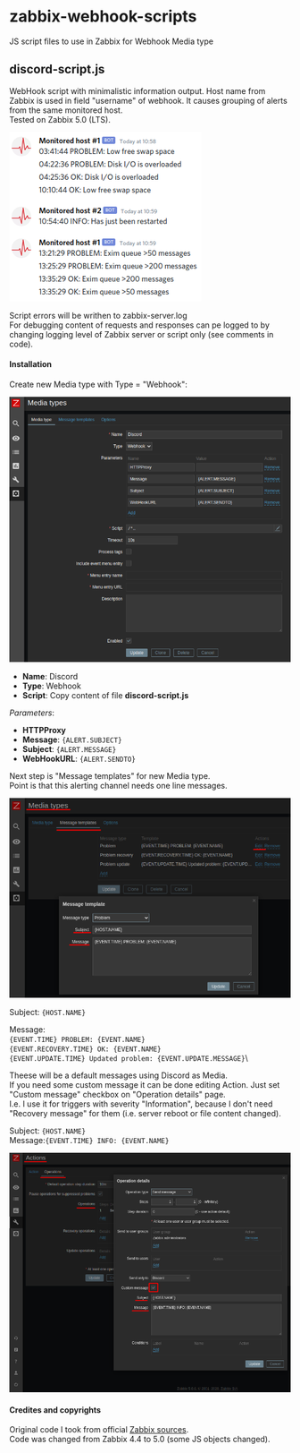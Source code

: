zabbix-webhook-scripts
======================

JS script files to use in Zabbix for Webhook Media type

discord-script.js
-----------------

WebHook script with minimalistic information output. Host name from Zabbix is used in field "username" of webhook. It causes grouping of alerts from the same monitored host.\
Tested on Zabbix 5.0 (LTS).

![Discord chat example](img/discord-compact-example.png)

Script errors will be writhen to zabbix-server.log\
For debugging content of requests and responses can pe logged to by changing logging level of Zabbix server or script only (see comments in code).

#### Installation

Create new Media type with Type = "Webhook":

![Zabbix Media Type create](img/zabbix-media-add.png)

* **Name**: Discord
* **Type**: Webhook
* **Script**: Copy content of file **discord-script.js**

*Parameters*:
  * **HTTPProxy**
  * **Message**: `{ALERT.SUBJECT}`
  * **Subject**: `{ALERT.MESSAGE}`
  * **WebHookURL**: `{ALERT.SENDTO}`

Next step is "Message templates" for new Media type.\
Point is that this alerting channel needs one line messages.

![Zabbix Media Message temlates](img/zabbix-media-meassage-template.png)

Subject: `{HOST.NAME}`

Message:\
`{EVENT.TIME} PROBLEM: {EVENT.NAME}`\
`{EVENT.RECOVERY.TIME} OK: {EVENT.NAME}`\
`{EVENT.UPDATE.TIME} Updated problem: {EVENT.UPDATE.MESSAGE}`\

Theese will be a default messages using Discord as Media.\
If you need some custom message it can be done editing Action. Just set "Custom message" checkbox on "Operation details" page.\
I.e. I use it for triggers with severity "Information", because I don't need "Recovery message" for them (i.e. server reboot or file content changed).

Subject: `{HOST.NAME}`\
Message:`{EVENT.TIME} INFO: {EVENT.NAME}`

![Zabbix Action set Message](img/zabbix-action-info-add.png)

#### Credites and copyrights
Original code I took from official [Zabbix sources](https://git.zabbix.com/projects/ZBX/repos/zabbix/browse/templates/media/discord).\
Code was changed from Zabbix 4.4 to 5.0 (some JS objects changed).

